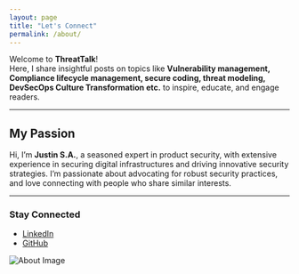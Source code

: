 ```yaml
---
layout: page
title: "Let's Connect"
permalink: /about/
---
```


Welcome to **ThreatTalk**!  
Here, I share insightful posts on topics like **Vulnerability management, Compliance lifecycle management, secure coding, threat modeling, DevSecOps Culture Transformation etc.** to inspire, educate, and engage readers.

---

## My Passion

Hi, I’m **Justin S.A.**, a seasoned expert in product security, with extensive experience in securing digital infrastructures and driving innovative security strategies. I’m passionate about advocating for robust security practices, and love connecting with people who share similar interests.

---

### Stay Connected
- [LinkedIn](https://linkedin.com/in/sanyaoluagbetan/)
- [GitHub](https://github.com/justin-s85)

![About Image](https://media.licdn.com/dms/image/v2/D5603AQGshsrYbDLLqQ/profile-displayphoto-shrink_800_800/profile-displayphoto-shrink_800_800/0/1708805632392?e=1740009600&v=beta&t=8_qApec92L6mHwONRcwNTVQpNh0RnpnPTCdEgB4IT6k) <!-- Replace with a relevant image -->


[jekyll-organization]: https://github.com/jekyll
